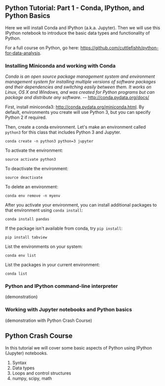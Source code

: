## Python Tutorial: Part 1 - Conda, IPython, and Python Basics

Here we will install Conda and IPython (a.k.a. Jupyter). Then we will use this IPython notebook to introduce the basic data types and functionality of Python.

For a full course on Python, go here: https://github.com/cuttlefishh/python-for-data-analysis.

### Installing Miniconda and working with Conda

*Conda is an open source package management system and environment management system for installing multiple versions of software packages and their dependencies and switching easily between them. It works on Linux, OS X and Windows, and was created for Python programs but can package and distribute any software.* -- http://conda.pydata.org/docs/

First, install miniconda3: http://conda.pydata.org/miniconda.html. By default, environments you create will use Python 3, but you can specify Python 2 if required.

Then, create a conda environment. Let's make an environment called `python3` for this class that includes Python 3 and Jupyter. 

```
conda create -n python3 python=3 jupyter
```

To activate the environment:

```
source activate python3
```

To deactivate the environment:

```
source deactivate
```

To delete an environment:

```
conda env remove -n myenv
```

After you activate your environment, you can install additional packages to that environment using `conda install`:

```
conda install pandas
```

If the package isn't available from conda, try `pip install`:

```
pip install tabview
```

List the environments on your system:

```
conda env list
```

List the packages in your current environment:

```
conda list
```

### Python and IPython command-line interpreter

(demonstration)

### Working with Jupyter notebooks and Python basics

(demonstration with Python Crash Course)

## Python Crash Course

In this tutorial we will cover some basic aspects of Python using IPython (Jupyter) notebooks. 

1. Syntax
2. Data types
3. Loops and control structures
4. numpy, scipy, math